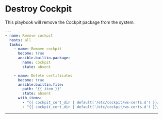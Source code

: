 # Destroy Cockpit

This playbook will remove the Cockpit package from the system.

```yaml
---
- name: Remove cockpit
  hosts: all
  tasks:
    - name: Remove cockpit
      become: true
      ansible.builtin.package:
        name: cockpit
        state: absent

    - name: Delete certificates
      become: true
      ansible.builtin.file:
        path: "{{ item }}"
        state: absent
      with_items:
        - "{{ cockpit_cert_dir | default('/etc/cockpit/ws-certs.d') }}/cert.key"
        - "{{ cockpit_cert_dir | default('/etc/cockpit/ws-certs.d') }}/cert.crt"
```

---
